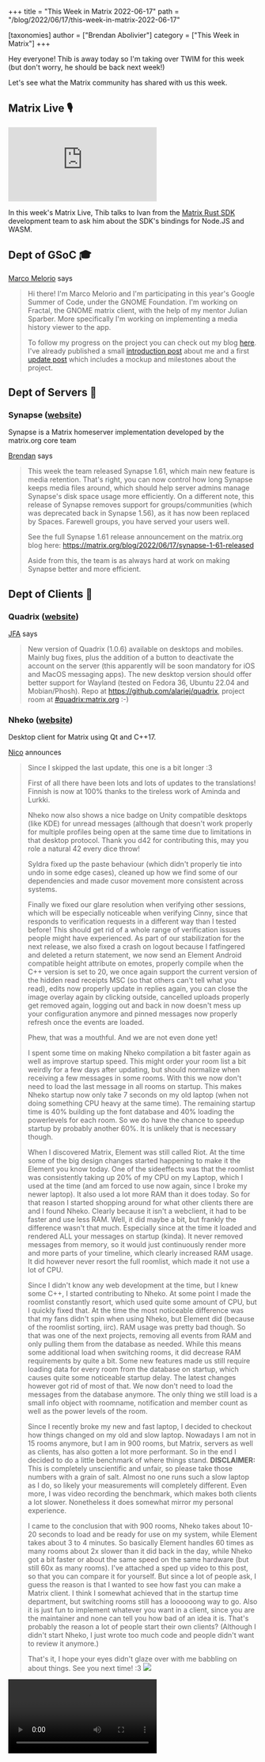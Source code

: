 +++
title = "This Week in Matrix 2022-06-17"
path = "/blog/2022/06/17/this-week-in-matrix-2022-06-17"

[taxonomies]
author = ["Brendan Abolivier"]
category = ["This Week in Matrix"]
+++

Hey everyone! Thib is away today so I'm taking over TWIM for this week (but don't worry, he should be back next week!)

Let's see what the Matrix community has shared with us this week.

## Matrix Live 🎙

<iframe src="https://www.youtube.com/embed/F3_Y02A53Zc" title="YouTube video player" frameborder="0" allow="accelerometer; autoplay; clipboard-write; encrypted-media; gyroscope; picture-in-picture" allowfullscreen></iframe>

In this week's Matrix Live, Thib talks to Ivan from the [Matrix Rust SDK](https://github.com/matrix-org/matrix-rust-sdk) development team to ask him about the SDK's bindings for Node.JS and WASM.

## Dept of GSoC 🎓️

[Marco Melorio](https://matrix.to/#/@melix99:gnome.org) says

> Hi there! I'm Marco Melorio and I'm participating in this year's Google Summer of Code, under the GNOME Foundation. I'm working on Fractal, the GNOME matrix client, with the help of my mentor Julian Sparber. More specifically I'm working on implementing a media history viewer to the app.
>
> To follow my progress on the project you can check out my blog [here](https://melix99.wordpress.com/). I've already published a small [introduction post](https://melix99.wordpress.com/2022/06/07/introduction/) about me and a first [update post](https://melix99.wordpress.com/2022/06/17/gsoc-update-1-planning/) which includes a mockup and milestones about the project.

## Dept of Servers 🏢

### Synapse ([website](https://github.com/matrix-org/synapse/))

Synapse is a Matrix homeserver implementation developed by the matrix.org core team

[Brendan](https://matrix.to/#/@babolivier:element.io) says

> This week the team released Synapse 1.61, which main new feature is media retention. That's right, you can now control how long Synapse keeps media files around, which should help server admins manage Synapse's disk space usage more efficiently. On a different note, this release of Synapse removes support for groups/communities (which was deprecated back in Synapse 1.56), as it has now been replaced by Spaces. Farewell groups, you have served your users well.
>
> See the full Synapse 1.61 release announcement on the matrix.org blog here: https://matrix.org/blog/2022/06/17/synapse-1-61-released
>
> Aside from this, the team is as always hard at work on making Synapse better and more efficient.

## Dept of Clients 📱

### Quadrix ([website](https://github.com/alariej/quadrix))

[JFA](https://matrix.to/#/@alariej:matrix.org) says

> New version of Quadrix (1.0.6) available on desktops and mobiles. Mainly bug fixes, plus the addition of a button to deactivate the account on the server (this apparently will be soon mandatory for iOS and MacOS messaging apps). The new desktop version should offer better support for Wayland (tested on Fedora 36, Ubuntu 22.04 and Mobian/Phosh). Repo at https://github.com/alariej/quadrix, project room at [#quadrix:matrix.org](https://matrix.to/#/#quadrix:matrix.org) :-)

### Nheko ([website](https://nheko-reborn.github.io))

Desktop client for Matrix using Qt and C++17.

[Nico](https://matrix.to/#/@deepbluev7:neko.dev) announces

> Since I skipped the last update, this one is a bit longer :3
>
> First of all there have been lots and lots of updates to the translations! Finnish is now at 100% thanks to the tireless work of Aminda and Lurkki.
>
> Nheko now also shows a nice badge on Unity compatible desktops (like KDE) for unread messages (although that doesn't work properly for multiple profiles being open at the same time due to limitations in that desktop protocol. Thank you d42 for contributing this, may you role a natural 42 every dice throw!
>
> Syldra fixed up the paste behaviour (which didn't properly tie into undo in some edge cases), cleaned up how we find some of our dependencies and made cusor movement more consistent across systems.
>
> Finally we fixed our glare resolution when verifying other sessions, which will be especially noticeable when verifying Cinny, since that responds to verification requests in a different way than I tested before! This should get rid of a whole range of verification issues people might have experienced. As part of our stabilization for the next release, we also fixed a crash on logout because I fatfingered and deleted a return statement, we now send an Element Android compatible height attribute on emotes, properly compile when the C++ version is set to 20, we once again support the current version of the hidden read receipts MSC (so that others can't tell what you read), edits now properly update in replies again, you can close the image overlay again by clicking outside, cancelled uploads properly get removed again, logging out and back in now doesn't mess up your configuration anymore and pinned messages now properly refresh once the events are loaded.
>
> Phew, that was a mouthful. And we are not even done yet!
>
> I spent some time on making Nheko compilation a bit faster again as well as improve startup speed. This might order your room list a bit weirdly for a few days after updating, but should normalize when receiving a few messages in some rooms. With this we now don't need to load the last message in all rooms on startup. This makes Nheko startup now only take 7 seconds on my old laptop (when not doing something CPU heavy at the same time). The remaining startup time is 40% building up the font database and 40% loading the powerlevels for each room. So we do have the chance to speedup startup by probably another 60%. It is unlikely that is necessary though.
>
> When I discovered Matrix, Element was still called Riot. At the time some of the big design changes started happening to make it the Element you know today. One of the sideeffects was that the roomlist was consistently taking up 20% of my CPU on my Laptop, which I used at the time (and am forced to use now again, since I broke my newer laptop). It also used a lot more RAM than it does today. So for that reason I started shopping around for what other clients there are and I found Nheko. Clearly because it isn't a webclient, it had to be faster and use less RAM. Well, it did maybe a bit, but frankly the difference wasn't that much. Especially since at the time it loaded and rendered ALL your messages on startup (kinda). It never removed messages from memory, so it would just continuously render more and more parts of your timeline, which clearly increased RAM usage. It did however never resort the full roomlist, which made it not use a lot of CPU.
>
> Since I didn't know any web development at the time, but I knew some C++, I started contributing to Nheko. At some point I made the roomlist constantly resort, which used quite some amount of CPU, but I quickly fixed that. At the time the most noticeable difference was that my fans didn't spin when using Nheko, but Element did (because of the roomlist sorting, iirc). RAM usage was pretty bad though. So that was one of the next projects, removing all events from RAM and only pulling them from the database as needed. While this means some additional load when switching rooms, it did decrease RAM requirements by quite a bit. Some new features made us still require loading data for every room from the database on startup, which causes quite some noticeable startup delay. The latest changes however got rid of most of that. We now don't need to load the messages from the database anymore. The only thing we still load is a small info object with roomname, notification and member count as well as the power levels of the room.
>
> Since I recently broke my new and fast laptop, I decided to checkout how things changed on my old and slow laptop. Nowadays I am not in 15 rooms anymore, but I am in 900 rooms, but Matrix, servers as well as clients, has also gotten a lot more performant. So in the end I decided to do a little benchmark of where things stand. **DISCLAIMER:** This is completely unscientific and unfair, so please take those numbers with a grain of salt. Almost no one runs such a slow laptop as I do, so likely your measurements will completely different. Even more, I was video recording the benchmark, which makes both clients a lot slower. Nonetheless it does somewhat mirror my personal experience.
>
> I came to the conclusion that with 900 rooms, Nheko takes about 10-20 seconds to load and be ready for use on my system, while Element takes about 3 to 4 minutes. So basically Element handles 60 times as many rooms about 2x slower than it did back in the day, while Nheko got a bit faster or about the same speed on the same hardware (but still 60x as many rooms). I've attached a sped up video to this post, so that you can compare it for yourself. But since a lot of people ask, I guess the reason is that I wanted to see how fast you can make a Matrix client. I think I somewhat achieved that in the startup time department, but switching rooms still has a loooooong way to go. Also it is just fun to implement whatever you want in a client, since you are the maintainer and none can tell you how bad of an idea it is. That's probably the reason a lot of people start their own clients? (Although I didn't start Nheko, I just wrote too much code and people didn't want to review it anymore.)
>
> That's it, I hope your eyes didn't glaze over with me babbling on about things. See you next time! :3
> ![](/blog/img/eGhFKqsIshkzBIdbPPXetisW.png)

<video style="max-width:900px" src="/blog/img/PfjbGGIojTBWFovFCVWZphxR.webm" controls />

### Element Web/Desktop ([website](https://github.com/vector-im/element-web))

Secure and independent communication, connected via Matrix. Come talk with us in [#element-web:matrix.org](https://matrix.to/#/#element-web:matrix.org)!

[Danielle](https://matrix.to/#/@daniellekirkwood:one.ems.host) reports

> * We converted even more end-to-end tests to Cypress and remove Piwik support
> * The issue around permissions to redact reactions has been resolved
> * Added [option to hide image previews](https://github.com/matrix-org/matrix-react-sdk/pull/3492)
> * There have been many improvements to clickable texts in various parts of the application (e.g. when you see “Show more” in the UI) and many other UI tweaks (thank you luixxiul!). As well as UI improvements to colours and layouts in the settings dialog
> * And! [Waveforms for voice messages](https://github.com/matrix-org/matrix-react-sdk/pull/8843) are back! 💃
>
> **In labs** (you can enable labs features in settings on develop.element.io or on Nightly):
>
> * [Many updates](https://github.com/matrix-org/matrix-react-sdk/pull/8707) to the new search experience have been merged in preparation for release out of labs!

### Element iOS ([website](https://github.com/vector-im/element-ios))

Secure and independent communication for iOS, connected via Matrix. Come talk with us in [#element-ios:matrix.org](https://matrix.to/#/#element-ios:matrix.org)!

[Ștefan](https://matrix.to/#/@stefan.ceriu:matrix.org) says

> * The new first time user experience has now entered internal testing and parts of it were even brought over to ElementX
> * A simplified version of session verification for ElementX is almost ready
> * Redacted messages now show up in the timeline like on the other platforms
> * Message bubbles have finally moved out of labs
> * And, as always, we’re continuing to fix bugs and improve the application overall

### Element Android ([website](https://github.com/vector-im/element-android))

Secure and independent communication for Android, connected via Matrix. Come talk with us in [#element-android:matrix.org](https://matrix.to/#/#element-android:matrix.org)!

[benoit](https://matrix.to/#/@benoit.marty:matrix.org) reports

> * Fixing a pagination regression because of a synapse update to conform the matrix spec. The fix will be included in the coming release 1.4.22.
> * Merged a selection of FTUE improvements, including simplifying login if you specify your server as part of your username. This work is not visible yet in the UI.
> * UnifiedPush is coming! Will be available in Element Android 1.4.22. In the meantime, you can test the feature using [a nightly build](https://buildkite.com/matrix-dot-org/element-android/builds?branch=develop) . This technology will let F-Droid version of the app be able to receive Push and Element Android can stop polling your homeserver in the background, which was consuming lots of battery.
> * When you send a rageshake, screenshots will not be included by default any more
> * We also have set up [Flipper](https://fbflipper.com/) in the app, to help developers to debug the application. Inspecting the Realm databases, or the network traffic will help a lot when developing new features or fixing issues.

### Element ([website](https://element.io))

Everything related to Element but not strictly bound to a client

[Danielle](https://matrix.to/#/@daniellekirkwood:one.ems.host) reports

> **Threads**
>
> * This week on Threads we continued our investigation into ranged read receipts as a solution to some of the notification issues
> * We also fixed a UI issue around the rendering of the thread summary in the timeline on iOS
>
> **Community testing**
>
> * We found 20 issues this week, testing on Android and web. Thank you to everyone that took part!
> * No testing sessions next week, back as usual week after
> * For more info on our next testing sessions (sync or async), you can join us at [#element-community-testing:matrix.org](https://matrix.to/#/#element-community-testing:matrix.org)!

## Dept of Non Chat Clients 🎛️

### Matrix Wrench ([website](https://gitlab.com/jaller94/matrix-wrench/))

Matrix Wrench is a web client to tweak Matrix rooms.

[ChristianP](https://matrix.to/#/@christianp:vector.modular.im) says

> #### Happy birthday, Matrix Wrench! 🔧
>
> As you can guess by the title, I've started Matrix Wrench one year ago.
> Here are the most notable changes of today's birthday release v0.8.0 (2022-06-13):
>
> * Added: All pages have URLs to quickly navigate to.
> * Added: Bulk actions to invite and kick users
> * Added: The About page now shines some light on the application's features and security.

## Dept of SDKs and Frameworks 🧰

### matrix-rust-sdk ([website](https://github.com/matrix-org/matrix-rust-sdk))

Matrix Client-Server SDK for Rust

[ben](https://matrix.to/#/@gnunicorn:matrix.org) announces

> Over the last two weeks we've seen major development on the NodeJS support side. After [basic nodejs bindings for the crypto-crate have landed](https://github.com/matrix-org/matrix-rust-sdk/pull/675), we have been working on getting it ready for shipping: fixing bugs, tests and documentation and [working on the prebuild-download-on-postinstall for user convenience](https://github.com/matrix-org/matrix-rust-sdk/pull/763).
>
> On other major news, the [first UniFFI macro PR](https://github.com/mozilla/uniffi-rs/pull/1259), submitted by our very own Jonas, was merged by Mozilla earlier this week 🎉. This is an important milestone as this PR is the opening gate for getting more and more macro-support into UniFFI, eventually replacing the entire UDL-in-between-action. Congrats for this major step forward
>
> 👉️ Wanna hack on matrix rust? Go check out our [`help wanted` tagged issues](https://github.com/matrix-org/matrix-rust-sdk/issues?q=is%3Aissue+is%3Aopen+label%3A%22help+wanted%22) and join our matrix channel at [#matrix-rust-sdk:matrix.org](https://matrix.to/#/#matrix-rust-sdk:matrix.org).

## Dept of Ops 🛠

### matrix-docker-ansible-deploy ([website](https://github.com/spantaleev/matrix-docker-ansible-deploy))

Matrix server setup using Ansible and Docker

[Slavi](https://matrix.to/#/@slavi:devture.com) reports

> Thanks to [CyberShadow](https://github.com/CyberShadow), [matrix-docker-ansible-deploy](https://github.com/spantaleev/matrix-docker-ansible-deploy) can now install the [go-skype-bridge](https://github.com/kelaresg/go-skype-bridge) bridge for bridging Matrix to [Skype](https://www.skype.com/).
>
> See our [Setting up Go Skype Bridge](https://github.com/spantaleev/matrix-docker-ansible-deploy/blob/master/docs/configuring-playbook-bridge-go-skype-bridge.md) documentation to get started.
>
> The playbook has supported [mx-puppet-skype](https://github.com/Sorunome/mx-puppet-skype) bridging since 2020-04-09, but `mx-puppet-skype` is reportedly broken.

## Dept of Bots 🤖

### Matrix Registration Bot

[moanos [he/him]](https://matrix.to/#/@moanos:hyteck.de) reports

> The there is a new release that avoids crashing of the bug when the synapse admin is not correctly exposed. For technical reasons (on layer 8) the bug fix is made in two releases. The latest version is now `v1.1.7`
>
> You can install the new version via [matrix-docker-ansible-deploy](https://github.com/spantaleev/matrix-docker-ansible-deploy), directly from [dockerhub](https://hub.docker.com/r/moanos/matrix-registration-bot/) and of course via [pip](https://pypi.org/project/matrix-registration-bot/)

## Dept of Events and Talks 🗣️

### Matrix Summit Berlin 2022

[ChristianP](https://matrix.to/#/@christianp:vector.modular.im) says

> Four days of Barcamp sessions, presentations, meeting others and Berlin culture!
> The Matrix Summit 2022 brings people together who work with Matrix.
> Thu, 25th to Sun, 28th August at the iconic hacker space c-base in Berlin.
> This event is organised by the local Matrix Meetup community.
> While people of every skill level are welcome on all days, we're going to highlight real world use cases of Matrix on Sunday. We're inviting newcomers and other communities to learn about decentralised communication software. In return we're learning how Matrix is already used by the German education and health sectors.
>
> Our Call for Presentations starts next week. The event is going to be bilingual: English and German.
>
> See the schedule:
> https://summit2022.matrixmeetup.de/

## Dept of Interesting Projects 🛰️

### UnifiedPush ([website](https://unifiedpush.org/))

[S1m](https://matrix.to/#/@sim_g:matrix.org) says

> [UnifiedPush](https://unifiedpush.org/) is an open protocol for push notifications on Android, independent from Google Services. It is currently supported by FluffyChat, SchildiChat, and now nightly builds of Element.
>
> #### If you are new to UnifiedPush:
>
> Installing the [ntfy](https://ntfy.sh/) app ([F-Droid](https://f-droid.org/en/packages/io.heckel.ntfy/), [Play Store](https://play.google.com/store/apps/details?id=io.heckel.ntfy)) is the easiest way to start receiving notifications for your matrix messages without Google Services.
> And if you want to go one step further and self-host a ntfy server, the latest release makes it simpler than ever to set it up on your own server!
>
> #### For persons already self-hosting ntfy:
>
> The brand new version [v1.26](https://github.com/binwiederhier/ntfy/releases/tag/v1.26.0) of ntfy server includes a built-in matrix gateway: your homeserver can talk directly to ntfy. If you were self-hosting ntfy with a personal matrix gateway (common-proxies or with a Nginx setup), **you can remove the gateway after upgrading to v1.26**.

### MessageHub ([website](https://github.com/gdlol/MessageHub))

[gdlol](https://matrix.to/#/@gd.xwj:matrix.org) announces

> A P2P Matrix home server created using libp2p.
>
> An early-stage home server prototype that communicates in a fully decentralized manner: every user runs their own server locally!
>
> This is achieved with the libp2p library which provides decentralized node discovery, NAT traversal and gossip-based communication capabilities.
>
> The server implements the Matrix API specifications (with many advanced features still missing, like client-side end-to-end encryption), but did little modification on federation side so that it doesn't rely on the centralized domain name system to setup and authenticate other nodes. On the other hand, this means it cannot federate with existing home servers yet, because of the different trust model (domain name/HTTPS vs self-owned cryptographic keys).
>
> Try out the latest Webview client on windows, or on other OSs with Docker&Browser!

## Final Thoughts 💭

[Matthew](https://matrix.to/#/@matthew:matrix.org) shared

> anarc.at published a long and thoughtful critique of Matrix over at https://anarc.at/blog/2022-06-17-matrix-notes/ - interesting reading, even if we don't agree with all the points.

## Dept of Ping 🏓

No Thib means no ping this week :(

You can still go check out the ping stats yourself in [#ping:maunium.net](https://matrix.to/#/#ping:maunium.net) and [#ping-no-synapse:maunium.net](https://matrix.to/#/#ping-no-synapse:maunium.net)!

## That's all I know 🏁

See you next week, and be sure to stop by [#twim:matrix.org](https://matrix.to/#/#twim:matrix.org) with your updates!
